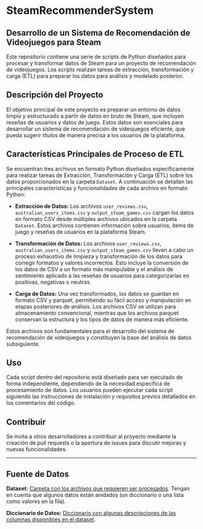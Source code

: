 # SteamRecommenderSystem
## Desarrollo de un Sistema de Recomendación de Videojuegos para Steam

Este repositorio contiene una serie de scripts de Python diseñados para procesar y transformar datos de Steam para un proyecto de recomendación de videojuegos. Los scripts realizan tareas de extracción, transformación y carga (ETL) para preparar los datos para análisis y modelado posterior.

## Descripción del Proyecto

El objetivo principal de este proyecto es preparar un entorno de datos limpio y estructurado a partir de datos en bruto de Steam, que incluyen reseñas de usuarios y datos de juego. Estos datos son esenciales para desarrollar un sistema de recomendación de videojuegos eficiente, que pueda sugerir títulos de manera precisa a los usuarios de la plataforma.

## Características Principales de Proceso de ETL

Se encuentran tres archivos en formato Python diseñados específicamente para realizar tareas de Extracción, Transformación y Carga (ETL) sobre los datos proporcionados en la carpeta `Dataset`. A continuación se detallan las principales características y funcionalidades de cada archivo en formato Python:

- **Extracción de Datos:** Los archivos `user_reviews.csv`, `australian_users_items.csv` y `output_steam_games.csv` cargan los datos en formato CSV desde múltiples archivos ubicados en la carpeta `Dataset`. Estos archivos contienen información sobre usuarios, ítems de juego y reseñas de usuarios en la plataforma Steam.

- **Transformación de Datos:** Los archivos `user_reviews.csv`, `australian_users_items.csv` y `output_steam_games.csv` llevan a cabo un proceso exhaustivo de limpieza y transformación de los datos para corregir formatos y valores incorrectos. Esto incluye la conversión de los datos de CSV a un formato más manipulable y el análisis de sentimiento aplicado a las reseñas de usuarios para categorizarlas en positivas, negativas o neutras.

- **Carga de Datos:** Una vez transformados, los datos se guardan en formato CSV y parquet, permitiendo su fácil acceso y manipulación en etapas posteriores de análisis. Los archivos CSV se utilizan para almacenamiento convencional, mientras que los archivos parquet conservan la estructura y los tipos de datos de manera más eficiente.

Estos archivos son fundamentales para el desarrollo del sistema de recomendación de videojuegos y constituyen la base del análisis de datos subsiguiente.

## Uso

Cada script dentro del repositorio está diseñado para ser ejecutado de forma independiente, dependiendo de la necesidad específica de procesamiento de datos. Los usuarios pueden ejecutar cada script siguiendo las instrucciones de instalación y requisitos previos detallados en los comentarios del código.

## Contribuir

Se invita a otros desarrolladores a contribuir al proyecto mediante la creación de pull requests o la apertura de issues para discutir mejoras y nuevas funcionalidades.

---

## Fuente de Datos

**Dataset:** [Carpeta con los archivos que requieren ser procesados](https://drive.google.com/drive/folders/1HqBG2-sUkz_R3h1dZU5F2uAzpRn7BSpj). Tengan en cuenta que algunos datos están anidados (un diccionario o una lista como valores en la fila).

**Diccionario de Datos:** [Diccionario con algunas descripciones de las columnas disponibles en el dataset](https://docs.google.com/spreadsheets/d/1-t9HLzLHIGXvliq56UE_gMaWBVTPfrlTf2D9uAtLGrk/edit?usp=drive_link).
